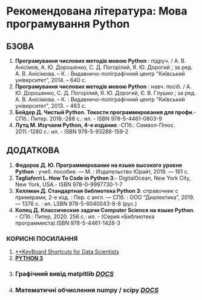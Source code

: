 # Рекомендована література:  Мова програмування Python

## БЗОВА
1. **Програмування числових методів мовою Python** : підруч. / А. В. Анісімов, А. Ю. Дорошенко, С. Д. Погорілий, Я. Ю. Дорогий ; за ред. А. В. Анісімова. – К. : Видавничо-поліграфічний центр "Київський університет", 2014. – 640 с.
1. **Програмування числових методів мовою Python** : навч. посіб. / А. Ю. Дорошенко, С. Д. Погорілий, Я. Ю. Дорогий, Є. В. Глушко ; за ред. А. В. Анісімова. – К. : Видавничо-поліграфічний центр "Київський університет", 2013. – 463 с.
1. **Бейдер Д. Чистый Python. Токости программирования для профи**.-СПб.: Питер. 2018.-288 с.: ил. - ISBN 978-5-4461-0803-9
1. **Лутц М. Изучаем Python, 4-е издание**.-СПб.: Символ-Плюс. 2011.-1280 с.: ил. - ISBN 978-5-93286-159-2


## ДОДАТКОВА
1. **Федоров Д. Ю. Программирование на языке высокого уровня Python** : учеб. пособие.  — М. : Издательство Юрайт, 2019. — 161 с.  
1. **Tagliaferri L. How To Code in Python 3**.- DigitalOcean, New York City, New York, USA.- ISBN 978-0-9997730-1-7
1. **Хеллман Д. Стандартная библиотека Python 3**: справочник с примерами, 2-е изд. : Пер. с англ. — СПб. : ООО “Диалектика”, 2019. — 1376 с. : ил. LSBN 978-5-6040043-8-8 (рус.)
1. **Копец Д. Классические задачи Computer Science на языке Python**. - СПб.: Питер, 2020. 256 с.: ил. - (Серия «Библиотека программиста).ISBN 978-5-4461-1428-3

### КОРИСНІ ПОСИЛАННЯ
1. [**KeyBoard Shortcuts for Data Scientists](Shortcuts_DS_2020.pdf)
1. [**PYTHON 3**](https://python-scripts.com/)
1. ### Графічний вивід **matpltlib** [*DOCS*](https://matplotlib.org/)
1. ### Математичні обчислення **numpy / scipy** [*DOCS*](https://www.scipy.org/)
